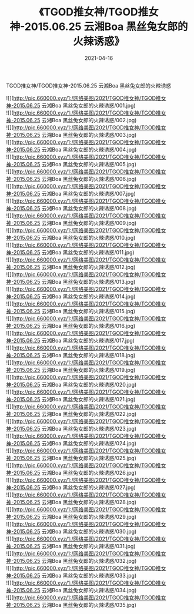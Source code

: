 ﻿---
layout: post
title:  《TGOD推女神/TGOD推女神-2015.06.25 云湘Boa 黑丝兔女郎的火辣诱惑》
date:   2021-04-16
img: http://pic.660000.xyz/1:/网络美图/2021/TGOD推女神/TGOD推女神-2015.06.25 云湘Boa 黑丝兔女郎的火辣诱惑/000.jpg
categories: [美女, 清纯, 唯美]
---

TGOD推女神/TGOD推女神-2015.06.25 云湘Boa 黑丝兔女郎的火辣诱惑

 ![](http://pic.660000.xyz/1:/网络美图/2021/TGOD推女神/TGOD推女神-2015.06.25 云湘Boa 黑丝兔女郎的火辣诱惑/001.jpg) <br>![](http://pic.660000.xyz/1:/网络美图/2021/TGOD推女神/TGOD推女神-2015.06.25 云湘Boa 黑丝兔女郎的火辣诱惑/002.jpg) <br>![](http://pic.660000.xyz/1:/网络美图/2021/TGOD推女神/TGOD推女神-2015.06.25 云湘Boa 黑丝兔女郎的火辣诱惑/003.jpg) <br>![](http://pic.660000.xyz/1:/网络美图/2021/TGOD推女神/TGOD推女神-2015.06.25 云湘Boa 黑丝兔女郎的火辣诱惑/004.jpg) <br>![](http://pic.660000.xyz/1:/网络美图/2021/TGOD推女神/TGOD推女神-2015.06.25 云湘Boa 黑丝兔女郎的火辣诱惑/005.jpg) <br>![](http://pic.660000.xyz/1:/网络美图/2021/TGOD推女神/TGOD推女神-2015.06.25 云湘Boa 黑丝兔女郎的火辣诱惑/006.jpg) <br>![](http://pic.660000.xyz/1:/网络美图/2021/TGOD推女神/TGOD推女神-2015.06.25 云湘Boa 黑丝兔女郎的火辣诱惑/007.jpg) <br>![](http://pic.660000.xyz/1:/网络美图/2021/TGOD推女神/TGOD推女神-2015.06.25 云湘Boa 黑丝兔女郎的火辣诱惑/008.jpg) <br>![](http://pic.660000.xyz/1:/网络美图/2021/TGOD推女神/TGOD推女神-2015.06.25 云湘Boa 黑丝兔女郎的火辣诱惑/009.jpg) <br>![](http://pic.660000.xyz/1:/网络美图/2021/TGOD推女神/TGOD推女神-2015.06.25 云湘Boa 黑丝兔女郎的火辣诱惑/010.jpg) <br>![](http://pic.660000.xyz/1:/网络美图/2021/TGOD推女神/TGOD推女神-2015.06.25 云湘Boa 黑丝兔女郎的火辣诱惑/011.jpg) <br>![](http://pic.660000.xyz/1:/网络美图/2021/TGOD推女神/TGOD推女神-2015.06.25 云湘Boa 黑丝兔女郎的火辣诱惑/012.jpg) <br>![](http://pic.660000.xyz/1:/网络美图/2021/TGOD推女神/TGOD推女神-2015.06.25 云湘Boa 黑丝兔女郎的火辣诱惑/013.jpg) <br>![](http://pic.660000.xyz/1:/网络美图/2021/TGOD推女神/TGOD推女神-2015.06.25 云湘Boa 黑丝兔女郎的火辣诱惑/014.jpg) <br>![](http://pic.660000.xyz/1:/网络美图/2021/TGOD推女神/TGOD推女神-2015.06.25 云湘Boa 黑丝兔女郎的火辣诱惑/015.jpg) <br>![](http://pic.660000.xyz/1:/网络美图/2021/TGOD推女神/TGOD推女神-2015.06.25 云湘Boa 黑丝兔女郎的火辣诱惑/016.jpg) <br>![](http://pic.660000.xyz/1:/网络美图/2021/TGOD推女神/TGOD推女神-2015.06.25 云湘Boa 黑丝兔女郎的火辣诱惑/017.jpg) <br>![](http://pic.660000.xyz/1:/网络美图/2021/TGOD推女神/TGOD推女神-2015.06.25 云湘Boa 黑丝兔女郎的火辣诱惑/018.jpg) <br>![](http://pic.660000.xyz/1:/网络美图/2021/TGOD推女神/TGOD推女神-2015.06.25 云湘Boa 黑丝兔女郎的火辣诱惑/019.jpg) <br>![](http://pic.660000.xyz/1:/网络美图/2021/TGOD推女神/TGOD推女神-2015.06.25 云湘Boa 黑丝兔女郎的火辣诱惑/020.jpg) <br>![](http://pic.660000.xyz/1:/网络美图/2021/TGOD推女神/TGOD推女神-2015.06.25 云湘Boa 黑丝兔女郎的火辣诱惑/021.jpg) <br>![](http://pic.660000.xyz/1:/网络美图/2021/TGOD推女神/TGOD推女神-2015.06.25 云湘Boa 黑丝兔女郎的火辣诱惑/022.jpg) <br>![](http://pic.660000.xyz/1:/网络美图/2021/TGOD推女神/TGOD推女神-2015.06.25 云湘Boa 黑丝兔女郎的火辣诱惑/023.jpg) <br>![](http://pic.660000.xyz/1:/网络美图/2021/TGOD推女神/TGOD推女神-2015.06.25 云湘Boa 黑丝兔女郎的火辣诱惑/024.jpg) <br>![](http://pic.660000.xyz/1:/网络美图/2021/TGOD推女神/TGOD推女神-2015.06.25 云湘Boa 黑丝兔女郎的火辣诱惑/025.jpg) <br>![](http://pic.660000.xyz/1:/网络美图/2021/TGOD推女神/TGOD推女神-2015.06.25 云湘Boa 黑丝兔女郎的火辣诱惑/026.jpg) <br>![](http://pic.660000.xyz/1:/网络美图/2021/TGOD推女神/TGOD推女神-2015.06.25 云湘Boa 黑丝兔女郎的火辣诱惑/027.jpg) <br>![](http://pic.660000.xyz/1:/网络美图/2021/TGOD推女神/TGOD推女神-2015.06.25 云湘Boa 黑丝兔女郎的火辣诱惑/028.jpg) <br>![](http://pic.660000.xyz/1:/网络美图/2021/TGOD推女神/TGOD推女神-2015.06.25 云湘Boa 黑丝兔女郎的火辣诱惑/029.jpg) <br>![](http://pic.660000.xyz/1:/网络美图/2021/TGOD推女神/TGOD推女神-2015.06.25 云湘Boa 黑丝兔女郎的火辣诱惑/030.jpg) <br>![](http://pic.660000.xyz/1:/网络美图/2021/TGOD推女神/TGOD推女神-2015.06.25 云湘Boa 黑丝兔女郎的火辣诱惑/031.jpg) <br>![](http://pic.660000.xyz/1:/网络美图/2021/TGOD推女神/TGOD推女神-2015.06.25 云湘Boa 黑丝兔女郎的火辣诱惑/032.jpg) <br>![](http://pic.660000.xyz/1:/网络美图/2021/TGOD推女神/TGOD推女神-2015.06.25 云湘Boa 黑丝兔女郎的火辣诱惑/033.jpg) <br>![](http://pic.660000.xyz/1:/网络美图/2021/TGOD推女神/TGOD推女神-2015.06.25 云湘Boa 黑丝兔女郎的火辣诱惑/034.jpg) <br>![](http://pic.660000.xyz/1:/网络美图/2021/TGOD推女神/TGOD推女神-2015.06.25 云湘Boa 黑丝兔女郎的火辣诱惑/035.jpg) <br>